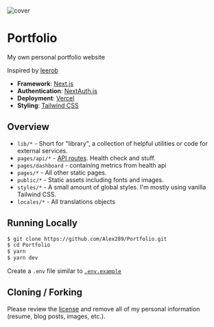 ![cover](https://repository-images.githubusercontent.com/386759878/1e7b8a9c-c8bf-41ee-92e5-c1cceb42a170)

# Portfolio

My own personal portfolio website

Inspired by [leerob](https://github.com/leerob/leerob.io)

- **Framework**: [Next.js](https://nextjs.org/)
- **Authentication**: [NextAuth.js](https://next-auth.js.org/)
- **Deployment**: [Vercel](https://vercel.com)
- **Styling**: [Tailwind CSS](https://tailwindcss.com/)

## Overview

- `lib/*` - Short for "library", a collection of helpful utilities or code for external services.
- `pages/api/*` - [API routes](https://nextjs.org/docs/api-routes/introduction). Health check and stuff.
- `pages/dashboard` - containing metrics from health api
- `pages/*` - All other static pages.
- `public/*` - Static assets including fonts and images.
- `styles/*` - A small amount of global styles. I'm mostly using vanilla Tailwind CSS.
- `locales/*` - All translations objects

## Running Locally

```bash
$ git clone https://github.com/Alex289/Portfolio.git
$ cd Portfolio
$ yarn
$ yarn dev
```

Create a `.env` file  similar to [`.env.example`](https://github.com/Alex289/Portfolio/blob/main/.env.example)

## Cloning / Forking

Please review the [license](https://github.com/Alex289/Portfolio/blob/main/LICENSE) and remove all of my personal information (resume, blog posts, images, etc.).
